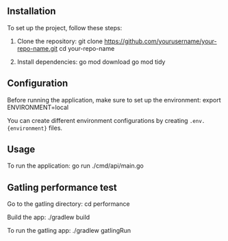 ## Installation

To set up the project, follow these steps:

1. Clone the repository:
   git clone https://github.com/yourusername/your-repo-name.git
   cd your-repo-name

2. Install dependencies:
   go mod download
   go mod tidy

## Configuration

Before running the application, make sure to set up the environment:
export ENVIRONMENT=local

You can create different environment configurations by creating `.env.{environment}` files.

## Usage

To run the application:
go run ./cmd/api/main.go

## Gatling performance test

Go to the gatling directory:
cd performance

Build the app:
./gradlew build

To run the gatling app:
./gradlew gatlingRun
